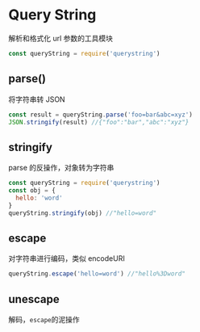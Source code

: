 # Query String

解析和格式化 url 参数的工具模块

```js
const queryString = require('querystring')
```

## parse()

将字符串转 JSON

```js
const result = queryString.parse('foo=bar&abc=xyz')
JSON.stringify(result) //{"foo":"bar","abc":"xyz"}
```

## stringify

parse 的反操作，对象转为字符串

```js
const queryString = require('querystring')
const obj = {
  hello: 'word'
}
queryString.stringify(obj) //"hello=word"
```

## escape

对字符串进行编码，类似 encodeURI

```js
queryString.escape('hello=word') //"hello%3Dword"
```

## unescape

解码，`escape`的泥操作

